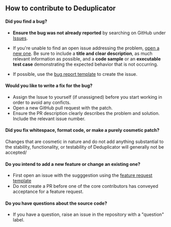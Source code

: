 ## How to contribute to Deduplicator

#### **Did you find a bug?**

* **Ensure the bug was not already reported** by searching on GitHub under [Issues](https://github.com/sreedevk/deduplicator/issues).

* If you're unable to find an open issue addressing the problem, [open a new one](https://github.com/sreedevk/deduplicator/issues/new). Be sure to include a **title and clear description**, as much relevant information as possible, and a **code sample** or an **executable test case** demonstrating the expected behavior that is not occurring.

* If possible, use the [bug report template](https://github.com/sreedevk/deduplicator/blob/main/.github/ISSUE_TEMPLATE/bug_report.md) to create the issue.

#### **Would you like to write a fix for the bug?**
* Assign the Issue to yourself (if unassigned) before you start working in order to avoid any conficts. 
* Open a new GitHub pull request with the patch.
* Ensure the PR description clearly describes the problem and solution. Include the relevant issue number.

#### **Did you fix whitespace, format code, or make a purely cosmetic patch?**

Changes that are cosmetic in nature and do not add anything substantial to the stability, functionality, or testability of Deduplicator will generally not be accepted/

#### **Do you intend to add a new feature or change an existing one?**

* First open an issue with the sugggestion using the [feature request template](https://github.com/sreedevk/deduplicator/blob/main/.github/ISSUE_TEMPLATE/feature-request.md)
* Do not create a PR before one of the core contributors has conveyed acceptance for a feature request.

#### **Do you have questions about the source code?**

* If you have a question, raise an issue in the repository with a "question" label.
